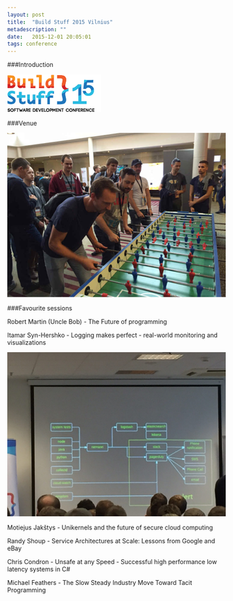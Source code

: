 ```yaml
---
layout: post
title:  "Build Stuff 2015 Vilnius"
metadescription: ""
date:   2015-12-01 20:05:01
tags: conference
---
```


###Introduction

<img src="public/images/buildstuff2015/buildstuff-logo.png" />

###Venue

<img src="public/images/buildstuff2015/fussball.jpg" />

###Favourite sessions

Robert Martin (Uncle Bob) - The Future of programming

Itamar Syn-Hershko - Logging makes perfect - real-world monitoring and visualizations

<img src="public/images/buildstuff2015/logging.jpg" />

Motiejus Jakštys - Unikernels and the future of secure cloud computing

Randy Shoup - Service Architectures at Scale: Lessons from Google and eBay

Chris Condron - Unsafe at any Speed - Successful high performance low latency systems in C#

Michael Feathers - The Slow Steady Industry Move Toward Tacit Programming
